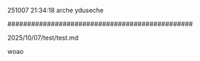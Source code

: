 251007
21:34:18
arche
yduseche

###############################################

2025/10/07/test/test.md

woao
